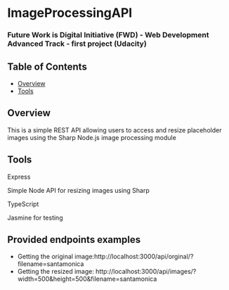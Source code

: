 # ImageProcessingAPI

### Future Work is Digital Initiative (FWD) - Web Development Advanced Track - first project (Udacity)


## Table of Contents

* [Overview](#Overview)
* [Tools](#Tools)

## Overview

This is a simple REST API allowing users to access and resize placeholder images using the Sharp Node.js image processing module

## Tools

Express

Simple Node API for resizing images using Sharp

TypeScript

Jasmine for testing

## Provided endpoints examples
- Getting the original image:http://localhost:3000/api/orginal/?filename=santamonica
- Getting the resized image: http://localhost:3000/api/images/?width=500&height=500&filename=santamonica
